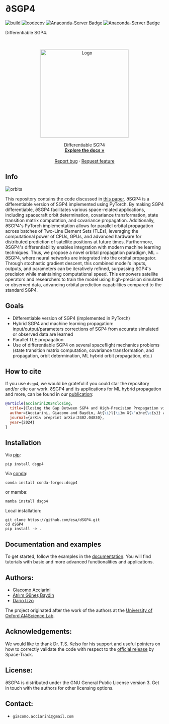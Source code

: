 # $\partial\textrm{SGP4}$
[![build](https://github.com/esa/dSGP4/actions/workflows/build.yml/badge.svg)](https://github.com/esa/dSGP4/actions/workflows/build.yml)
[![codecov](https://codecov.io/gh/esa/dSGP4/graph/badge.svg?token=K3py7YT8UR)](https://codecov.io/gh/esa/dSGP4)
[![Anaconda-Server Badge](https://anaconda.org/conda-forge/dsgp4/badges/latest_release_relative_date.svg)](https://anaconda.org/conda-forge/dsgp4)
[![Anaconda-Server Badge](https://anaconda.org/conda-forge/dsgp4/badges/downloads.svg)](https://anaconda.org/conda-forge/dsgp4)

Differentiable SGP4.
<!-- PROJECT LOGO -->
<br />
<p align="center">
  <a href="https://github.com/esa/dSGP4">
    <img src="doc/_static/logo_dsgp4.png" alt="Logo" width="280">
  </a>
  <p align="center">
    Differentiable SGP4
    <br />
    <a href="https://esa.github.io/dSGP4"><strong>Explore the docs »</strong></a>
    <br />
    <br />
    <a href="https://github.com/esa/dSGP4/issues/new/choose">Report bug</a>
    ·
    <a href="https://github.com/esa/dSGP4/issues/new/choose">Request feature</a>
  </p>
</p>

## Info

![orbits](https://github.com/esa/dSGP4/assets/33602846/2f42992d-0838-4c11-ae4b-68ad76e2bf33)

This repository contains the code discussed in [this paper](https://arxiv.org/abs/2402.04830). $\partial \textrm{SGP4}$ is a differentiable version of SGP4 implemented using PyTorch. By making SGP4 differentiable, $\partial \textrm{SGP4}$ facilitates various space-related applications, including spacecraft orbit determination, covariance transformation, state transition matrix computation, and covariance propagation. Additionally, $\partial \textrm{SGP4}$'s PyTorch implementation allows for parallel orbital propagation across batches of Two-Line Element Sets (TLEs), leveraging the computational power of CPUs, GPUs, and advanced hardware for distributed prediction of satellite positions at future times. Furthermore, $\partial \textrm{SGP4}$'s differentiability enables integration with modern machine learning techniques. Thus, we propose a novel orbital propagation paradigm, $\textrm{ML}-\partial \textrm{SGP4}$, where neural networks are integrated into the orbital propagator. Through stochastic gradient descent, this combined model's inputs, outputs, and parameters can be iteratively refined, surpassing SGP4's precision while maintaining computational speed. This empowers satellite operators and researchers to train the model using high-precision simulated or observed data, advancing orbital prediction capabilities compared to the standard SGP4.

## Goals

* Differentiable version of SGP4 (implemented in PyTorch)
* Hybrid SGP4 and machine learning propagation: input/output/parameters corrections of SGP4 from accurate simulated or observed data are learned
* Parallel TLE propagation
* Use of differentiable SGP4 on several spaceflight mechanics problems (state transition matrix computation, covariance transformation, and propagation, orbit determination, ML hybrid orbit propagation, etc.)

## How to cite

If you use `dsgp4`, we would be grateful if you could star the repository and/or cite our work.
$\partial \textrm{SGP4}$ and its applications for ML hybrid propagation and more, can be found in our [publication](https://arxiv.org/abs/2402.04830):

```bibtex
@article{acciarini2024closing,
  title={Closing the Gap Between SGP4 and High-Precision Propagation via Differentiable Programming},
  author={Acciarini, Giacomo and Baydin, At{\i}l{\i}m G{\"u}ne{\c{s}} and Izzo, Dario},
  journal={arXiv preprint arXiv:2402.04830},
  year={2024}
}
```

## Installation

Via [pip](https://pypi.org/project/dsgp4/):
```
pip install dsgp4
```

Via [conda](https://anaconda.org/conda-forge/dsgp4):
```
conda install conda-forge::dsgp4
```

or mamba:
```
mamba install dsgp4
```

Local installation:
```
git clone https://github.com/esa/dSGP4.git
cd dSGP4
pip install -e .
```

## Documentation and examples

To get started, follow the examples in the [documentation](https://esa.github.io/dSGP4/). You will find tutorials with basic and more advanced functionalities and applications. 

## Authors:
* [Giacomo Acciarini](https://www.esa.int/gsp/ACT/team/giacomo_acciarini/)
* [Atılım Güneş Baydin](http://gbaydin.github.io/)
* [Dario Izzo](https://www.esa.int/gsp/ACT/team/dario_izzo/)

The project originated after the work of the authors at the [University of Oxford AI4Science Lab](https://oxai4science.github.io/).

## Acknowledgements:

We would like to thank Dr. T.S. Kelso for his support and useful pointers on how to correctly validate the code with respect to the [official release](https://www.space-track.org/documentation#/sgp4) by Space-Track.

## License:

$\partial\textrm{SGP4}$ is distributed under the GNU General Public License version 3. Get in touch with the authors for other licensing options.

## Contact:
* `giacomo.acciarini@gmail.com`

